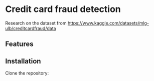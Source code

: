 # Credit card fraud detection

Research on the dataset from https://www.kaggle.com/datasets/mlg-ulb/creditcardfraud/data

## Features

## Installation

Clone the repository:

```bash

```
